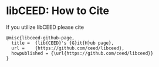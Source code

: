 # libCEED: How to Cite

If you utilize libCEED please cite

```
@misc{libceed-github-page,
  title =  {lib{CEED}'s {G}it{H}ub page},
  url =    {https://github.com/ceed/libceed},
  howpublished = {\url{https://github.com/ceed/libceed}}
}
```
